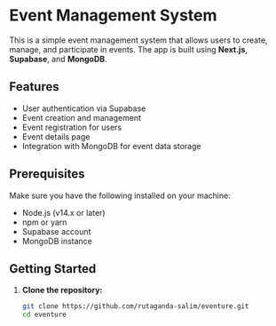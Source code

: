 # Event Management System

This is a simple event management system that allows users to create, manage, and participate in events. The app is built using **Next.js**, **Supabase**, and **MongoDB**.

## Features

- User authentication via Supabase
- Event creation and management
- Event registration for users
- Event details page
- Integration with MongoDB for event data storage

## Prerequisites

Make sure you have the following installed on your machine:

- Node.js (v14.x or later)
- npm or yarn
- Supabase account
- MongoDB instance

## Getting Started

1. **Clone the repository:**

   ```bash
   git clone https://github.com/rutaganda-salim/eventure.git
   cd eventure
   ```

